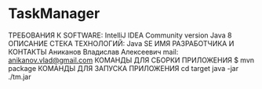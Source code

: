 # TaskManager
ТРЕБОВАНИЯ К SOFTWARE:
IntelliJ IDEA Community version
Java 8
ОПИСАНИЕ СТЕКА ТЕХНОЛОГИЙ:
Java SE
ИМЯ РАЗРАБОТЧИКА И КОНТАКТЫ
Аниканов Владислав Алексеевич
mail: anikanov.vlad@gmail.com
КОМАНДЫ ДЛЯ СБОРКИ ПРИЛОЖЕНИЯ
$ mvn package
КОМАНДЫ ДЛЯ ЗАПУСКА ПРИЛОЖЕНИЯ
cd target
java -jar ./tm.jar
